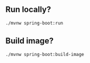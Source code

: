 ## Run locally?
```shell
./mvnw spring-boot:run
```

## Build image?
```shell
./mvnw spring-boot:build-image
```